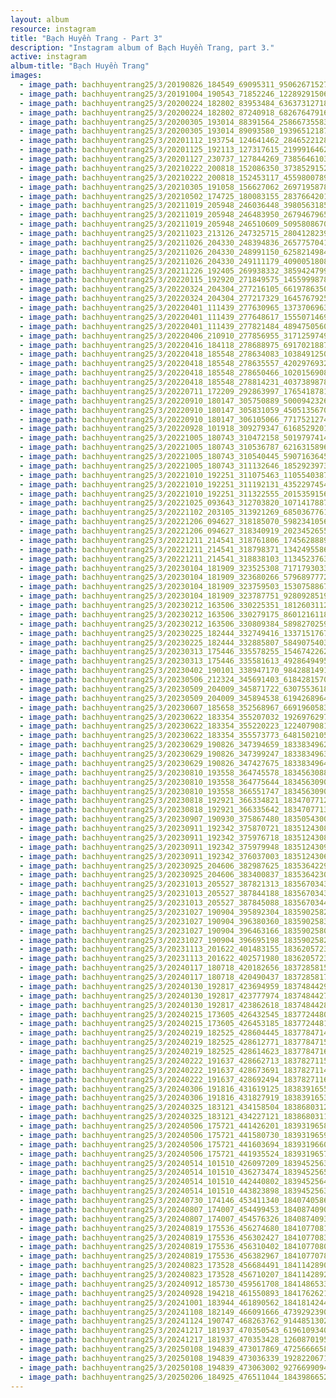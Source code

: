 ```yaml
---
layout: album
resource: instagram
title: "Bạch Huyền Trang - Part 3"
description: "Instagram album of Bạch Huyền Trang, part 3."
active: instagram
album-title: "Bạch Huyền Trang"
images:
  - image_path: bachhuyentrang25/3/20190826_184549_69095311_950626715275305_8685970081126887020_n.jpg
  - image_path: bachhuyentrang25/3/20191004_190543_71852246_1228929150612442_6239396786359339457_n.jpg
  - image_path: bachhuyentrang25/3/20200224_182802_83953484_636373127180748_2170027053566044049_n.jpg
  - image_path: bachhuyentrang25/3/20200224_182802_87240918_682676479162550_8994020710922947685_n.jpg
  - image_path: bachhuyentrang25/3/20200305_193014_88391564_2586673558321865_4665102599790173171_n.jpg
  - image_path: bachhuyentrang25/3/20200305_193014_89093580_193965121878999_6872499138130329763_n.jpg
  - image_path: bachhuyentrang25/3/20201112_193754_124641462_284652212865180_6736465286552459683_n.jpg
  - image_path: bachhuyentrang25/3/20201125_192113_127317615_219991646236562_3967769845135612478_n.jpg
  - image_path: bachhuyentrang25/3/20201127_230737_127844269_738564610345423_5816709365344486054_n.jpg
  - image_path: bachhuyentrang25/3/20210222_200818_152086350_3738529152899626_1909770177719046577_n.jpg
  - image_path: bachhuyentrang25/3/20210222_200818_152453117_455980078923930_2036389232902993700_n.jpg
  - image_path: bachhuyentrang25/3/20210305_191058_156627062_269719587896241_7327068935253861733_n.jpg
  - image_path: bachhuyentrang25/3/20210502_174725_180083155_283766420134530_5320444420256632703_n.jpg
  - image_path: bachhuyentrang25/3/20211019_205948_246036448_398056318531809_8106258123694178485_n.jpg
  - image_path: bachhuyentrang25/3/20211019_205948_246483950_2679467965691520_5751403056685166182_n.jpg
  - image_path: bachhuyentrang25/3/20211019_205948_246510609_5095808670448257_2055635384718749135_n.jpg
  - image_path: bachhuyentrang25/3/20211023_213126_247325715_280412823961155_4461696700477740426_n.jpg
  - image_path: bachhuyentrang25/3/20211026_204330_248394836_2657757041036094_3771085777143776079_n.jpg
  - image_path: bachhuyentrang25/3/20211026_204330_248991150_625821498418498_1713104105163417651_n.jpg
  - image_path: bachhuyentrang25/3/20211026_204330_249111179_409005180820895_3554504717300274792_n.jpg
  - image_path: bachhuyentrang25/3/20211226_192405_269938332_385942479949278_1040867969123792404_n.jpg
  - image_path: bachhuyentrang25/3/20220115_192920_271849575_145599987831282_6290940341275411984_n.jpg
  - image_path: bachhuyentrang25/3/20220324_204304_277216105_661978635061886_9159477690002472378_n.jpg
  - image_path: bachhuyentrang25/3/20220324_204304_277217329_164576792588076_353469683171566405_n.jpg
  - image_path: bachhuyentrang25/3/20220401_111439_277630965_1373706963102806_2608761825914393773_n.jpg
  - image_path: bachhuyentrang25/3/20220401_111439_277648617_155507146935395_2947423762809653599_n.jpg
  - image_path: bachhuyentrang25/3/20220401_111439_277821484_4894750560607815_4180636053813314922_n.jpg
  - image_path: bachhuyentrang25/3/20220406_210910_277856955_3171259749866777_7990450087431278256_n.jpg
  - image_path: bachhuyentrang25/3/20220416_184118_278688975_691702188702125_3696582803388256563_n.jpg
  - image_path: bachhuyentrang25/3/20220418_185548_278634083_1038491250402200_7460788037667521621_n.jpg
  - image_path: bachhuyentrang25/3/20220418_185548_278635557_420297693234854_715126520647844365_n.jpg
  - image_path: bachhuyentrang25/3/20220418_185548_278650466_1020156908928846_6386691233653456622_n.jpg
  - image_path: bachhuyentrang25/3/20220418_185548_278814231_403738987869653_9191361944638702720_n.jpg
  - image_path: bachhuyentrang25/3/20220711_172209_292863997_176541878163887_7406056234602663549_n.jpg
  - image_path: bachhuyentrang25/3/20220910_180147_305750889_5000942326677264_2693391021475499417_n.jpg
  - image_path: bachhuyentrang25/3/20220910_180147_305831059_450513567025789_8584164406451200402_n.jpg
  - image_path: bachhuyentrang25/3/20220910_180147_306105066_771752127475591_5591293479854147123_n.jpg
  - image_path: bachhuyentrang25/3/20220928_101918_309279347_616852920161641_7809305457419776685_n.jpg
  - image_path: bachhuyentrang25/3/20221005_180743_310472158_501979741470490_6133894912895154461_n.jpg
  - image_path: bachhuyentrang25/3/20221005_180743_310536787_621631589668250_2966005878608464905_n.jpg
  - image_path: bachhuyentrang25/3/20221005_180743_310540445_5907163645984492_6592116208241174191_n.jpg
  - image_path: bachhuyentrang25/3/20221005_180743_311132646_185292397331451_689872033597705096_n.jpg
  - image_path: bachhuyentrang25/3/20221010_192251_311075463_1105540387022402_4116068224946883769_n.jpg
  - image_path: bachhuyentrang25/3/20221010_192251_311192131_435229745400037_4753129793762598882_n.jpg
  - image_path: bachhuyentrang25/3/20221010_192251_311322555_201535915642462_3684499282911570101_n.jpg
  - image_path: bachhuyentrang25/3/20221025_093643_312703820_107141788790313_8543039846456880003_n.jpg
  - image_path: bachhuyentrang25/3/20221102_203105_313921269_685036776133397_5789261107937240746_n.jpg
  - image_path: bachhuyentrang25/3/20221206_094627_318185070_598234105640170_5472323713096482659_n.jpg
  - image_path: bachhuyentrang25/3/20221206_094627_318340919_202345265544039_8283708216018294194_n.jpg
  - image_path: bachhuyentrang25/3/20221211_214541_318761806_1745628889152782_1751414652709539614_n.jpg
  - image_path: bachhuyentrang25/3/20221211_214541_318798371_1342495586576958_4948589834418069131_n.jpg
  - image_path: bachhuyentrang25/3/20221211_214541_318838103_1134523763872771_8606561437346843543_n.jpg
  - image_path: bachhuyentrang25/3/20230104_181909_323525308_717179303315036_7604240719324028213_n.jpg
  - image_path: bachhuyentrang25/3/20230104_181909_323680266_579689777297437_1029367772378673256_n.jpg
  - image_path: bachhuyentrang25/3/20230104_181909_323759503_1530758867403743_4987751405863140190_n.jpg
  - image_path: bachhuyentrang25/3/20230104_181909_323787751_928092851907438_797281895003477552_n.jpg
  - image_path: bachhuyentrang25/3/20230212_163506_330225351_181260311270897_421151352726594706_n.jpg
  - image_path: bachhuyentrang25/3/20230212_163506_330279175_860121611814734_8775926840875785633_n.jpg
  - image_path: bachhuyentrang25/3/20230212_163506_330809384_589827025936907_4113329775647562766_n.jpg
  - image_path: bachhuyentrang25/3/20230225_182444_332749416_1337151767133470_5537396348232028387_n.jpg
  - image_path: bachhuyentrang25/3/20230225_182444_332885807_584907540363774_7103239649835953917_n.jpg
  - image_path: bachhuyentrang25/3/20230313_175446_335578255_1546742262502784_1126315181061717180_n.jpg
  - image_path: bachhuyentrang25/3/20230313_175446_335581613_492864949561158_6035868519662749968_n.jpg
  - image_path: bachhuyentrang25/3/20230402_190101_338947170_984288149132509_2475852076695796074_n.jpg
  - image_path: bachhuyentrang25/3/20230506_212324_345691403_618428157007559_465130753161931011_n.jpg
  - image_path: bachhuyentrang25/3/20230509_204009_345871722_630755361852316_4055806768443120378_n.jpg
  - image_path: bachhuyentrang25/3/20230509_204009_345894538_619426896474708_2901550666297932160_n.jpg
  - image_path: bachhuyentrang25/3/20230607_185658_352568967_669196058359679_4555797960047876993_n.jpg
  - image_path: bachhuyentrang25/3/20230622_183354_355207032_1926976297668405_2287900518904864553_n.jpg
  - image_path: bachhuyentrang25/3/20230622_183354_355220223_1224079081632365_2708915805407928101_n.jpg
  - image_path: bachhuyentrang25/3/20230622_183354_355573773_648150210540888_3148650775359540317_n.jpg
  - image_path: bachhuyentrang25/3/20230629_190826_347394659_18338349622077003_6301993923965922571_n.jpg
  - image_path: bachhuyentrang25/3/20230629_190826_347399247_18338349637077003_5529871963273589803_n.jpg
  - image_path: bachhuyentrang25/3/20230629_190826_347427675_18338349640077003_3786995435300635615_n.jpg
  - image_path: bachhuyentrang25/3/20230810_193558_364745578_18345630889077003_2662796465536545008_n.jpg
  - image_path: bachhuyentrang25/3/20230810_193558_364775644_18345630907077003_8784300195007596269_n.jpg
  - image_path: bachhuyentrang25/3/20230810_193558_366551747_18345630904077003_3811743064674886618_n.jpg
  - image_path: bachhuyentrang25/3/20230818_192921_366334821_18347077120077003_8646713456290597567_n.jpg
  - image_path: bachhuyentrang25/3/20230818_192921_366335642_18347077138077003_6399616452098222190_n.jpg
  - image_path: bachhuyentrang25/3/20230907_190930_375867480_18350543002077003_4324399810468367163_n.jpg
  - image_path: bachhuyentrang25/3/20230911_192342_375870721_18351243085077003_7631374249075374410_n.jpg
  - image_path: bachhuyentrang25/3/20230911_192342_375976718_18351243082077003_355356760401357933_n.jpg
  - image_path: bachhuyentrang25/3/20230911_192342_375979948_18351243094077003_4770368720632740311_n.jpg
  - image_path: bachhuyentrang25/3/20230911_192342_376037003_18351243067077003_7771352558758412679_n.jpg
  - image_path: bachhuyentrang25/3/20230925_204606_382987625_18353642293077003_1569786187650515317_n.jpg
  - image_path: bachhuyentrang25/3/20230925_204606_383400837_18353642302077003_3371494891830524700_n.jpg
  - image_path: bachhuyentrang25/3/20231013_205527_387821313_18356703433077003_3729033984028866268_n.jpg
  - image_path: bachhuyentrang25/3/20231013_205527_387844188_18356703436077003_4368048627065616002_n.jpg
  - image_path: bachhuyentrang25/3/20231013_205527_387845088_18356703445077003_1098648089953651238_n.jpg
  - image_path: bachhuyentrang25/3/20231027_190904_395892304_18359025820077003_26416596786452534_n.jpg
  - image_path: bachhuyentrang25/3/20231027_190904_396380360_18359025832077003_4357650137067815898_n.jpg
  - image_path: bachhuyentrang25/3/20231027_190904_396463166_18359025805077003_8686400910099673006_n.jpg
  - image_path: bachhuyentrang25/3/20231027_190904_396695198_18359025823077003_2424292928779223193_n.jpg
  - image_path: bachhuyentrang25/3/20231113_201622_401483155_18362057230077003_1558319174711112779_n.jpg
  - image_path: bachhuyentrang25/3/20231113_201622_402571980_18362057239077003_1596247780298407740_n.jpg
  - image_path: bachhuyentrang25/3/20240117_180718_420182656_18372858154077003_6480653256872628206_n.jpg
  - image_path: bachhuyentrang25/3/20240117_180718_420490437_18372858175077003_4100124908329203505_n.jpg
  - image_path: bachhuyentrang25/3/20240130_192817_423694959_18374844292077003_7373718853092498636_n.jpg
  - image_path: bachhuyentrang25/3/20240130_192817_423777974_18374844274077003_7519544664675822342_n.jpg
  - image_path: bachhuyentrang25/3/20240130_192817_423862618_18374844283077003_1890433896277241479_n.jpg
  - image_path: bachhuyentrang25/3/20240215_173605_426432545_18377244802077003_2880161032533698915_n.jpg
  - image_path: bachhuyentrang25/3/20240215_173605_426453185_18377244811077003_646867596821537200_n.jpg
  - image_path: bachhuyentrang25/3/20240219_182525_428604445_18377847142077003_8806377197211384598_n.jpg
  - image_path: bachhuyentrang25/3/20240219_182525_428612771_18377847151077003_3492647983030837861_n.jpg
  - image_path: bachhuyentrang25/3/20240219_182525_428614623_18377847160077003_6463294147430473221_n.jpg
  - image_path: bachhuyentrang25/3/20240222_191637_428662713_18378271156077003_20233550642319987_n.jpg
  - image_path: bachhuyentrang25/3/20240222_191637_428673691_18378271147077003_1239783034695589232_n.jpg
  - image_path: bachhuyentrang25/3/20240222_191637_428692494_18378271165077003_3175229464867960740_n.jpg
  - image_path: bachhuyentrang25/3/20240306_191816_431619125_18383916556077003_3272213437255605320_n.jpg
  - image_path: bachhuyentrang25/3/20240306_191816_431827919_18383916538077003_2143387559093061181_n.jpg
  - image_path: bachhuyentrang25/3/20240325_183121_434158504_18386803123077003_8525505789530619056_n.jpg
  - image_path: bachhuyentrang25/3/20240325_183121_434227121_18386803114077003_282599523293511202_n.jpg
  - image_path: bachhuyentrang25/3/20240506_175721_441426201_18393196585077003_4683961857688176400_n.jpg
  - image_path: bachhuyentrang25/3/20240506_175721_441580730_18393196594077003_8599193894045083089_n.jpg
  - image_path: bachhuyentrang25/3/20240506_175721_441603694_18393196603077003_1470730472364403572_n.jpg
  - image_path: bachhuyentrang25/3/20240506_175721_441935524_18393196573077003_2856973925839748290_n.jpg
  - image_path: bachhuyentrang25/3/20240514_101510_426097209_18394525630077003_1628067785151318611_n.jpg
  - image_path: bachhuyentrang25/3/20240514_101510_436273474_18394525657077003_3139233537642915387_n.jpg
  - image_path: bachhuyentrang25/3/20240514_101510_442440802_18394525648077003_3135980956829509506_n.jpg
  - image_path: bachhuyentrang25/3/20240514_101510_443823898_18394525639077003_8649915596372567199_n.jpg
  - image_path: bachhuyentrang25/3/20240730_174146_453411340_18407405863077003_4246399174003661448_n.jpg
  - image_path: bachhuyentrang25/3/20240807_174007_454499453_18408740908077003_8171516184626605074_n.jpg
  - image_path: bachhuyentrang25/3/20240807_174007_454576326_18408740932077003_1866848914312717806_n.jpg
  - image_path: bachhuyentrang25/3/20240819_175536_456274680_18410770810077003_541930301330192520_n.jpg
  - image_path: bachhuyentrang25/3/20240819_175536_456302427_18410770831077003_3658971877247592527_n.jpg
  - image_path: bachhuyentrang25/3/20240819_175536_456310402_18410770801077003_5198242603395551738_n.jpg
  - image_path: bachhuyentrang25/3/20240819_175536_456382967_18410770783077003_8964258937883097307_n.jpg
  - image_path: bachhuyentrang25/3/20240823_173528_456684491_18411428908077003_6438608006806297159_n.jpg
  - image_path: bachhuyentrang25/3/20240823_173528_456710207_18411428926077003_7121194492817155732_n.jpg
  - image_path: bachhuyentrang25/3/20240912_185730_459561708_18414865330077003_868868868379807611_n.jpg
  - image_path: bachhuyentrang25/3/20240928_194218_461550893_18417626218077003_7126622012727520930_n.jpg
  - image_path: bachhuyentrang25/3/20241001_183944_461890562_18418142443077003_4743983373344595035_n.jpg
  - image_path: bachhuyentrang25/3/20241108_182149_466091666_473929239030641_8884537427091548108_n.jpg
  - image_path: bachhuyentrang25/3/20241124_190747_468263762_914485130289667_408122881359468238_n.jpg
  - image_path: bachhuyentrang25/3/20241217_181937_470350543_619610934063498_964817067846735892_n.jpg
  - image_path: bachhuyentrang25/3/20241217_181937_470353428_1260870195240713_1202198981193783162_n.jpg
  - image_path: bachhuyentrang25/3/20250108_194839_473017869_472566665887865_3044512744084624606_n.jpg
  - image_path: bachhuyentrang25/3/20250108_194839_473036339_1928220671044403_3590543867439609516_n.jpg
  - image_path: bachhuyentrang25/3/20250108_194839_473063002_927669909466599_4978708257087351728_n.jpg
  - image_path: bachhuyentrang25/3/20250206_184925_476511044_18439866529077003_8804813736126460022_n.jpg
---
```

